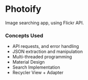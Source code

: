  # Photoify
 Image searching app, using Flickr API.

 ### Concepts Used
 * API requests, and error handling
 * JSON extraction and manipulation
 * Multi-threaded programming
 * Material Design
 * Search Implementation
 * Recycler View + Adapter
